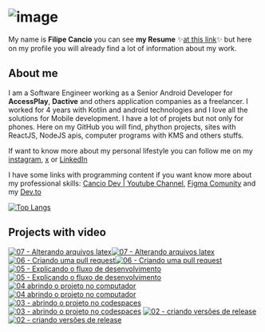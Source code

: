 # ![image](https://github.com/user-attachments/assets/8e300507-a4d1-4221-a07f-88946a795e6e)


My name is **Filipe Cancio** you can see **my Resume** ✨[at this link](https://github.com/filipecancio/filipecancio/releases/latest)✨ but here on my profile you will already find a lot of information about my work.

## About me
I am a Software Engineer working as a Senior Android Developer for **AccessPlay**, **Dactive** and others application companies as a freelancer. I worked for 4 years with Kotlin and android technologies and I love all the solutions for Mobile development. I have a lot of projets but not only for phones. Here on my GitHub you will find, phython projects, sites with ReactJS, NodeJS apis, computer programs with KMS and others stuffs. 

If want to know more about my personal lifestyle you can follow me on my [instagram](https://www.instagram.com/cancitoo/), [x](https://x.com/cancitoo) or [LinkedIn](https://www.linkedin.com/in/filipecancio/)

I have some links with programming content if you want know more about my professional skills: [Cancio Dev | Youtube Channel](https://www.youtube.com/channel/UC3kZydNxohr7-PHniplgC1Q),  [Figma Comunity](https://www.figma.com/@cancitoo) and my [Dev.to](https://dev.to/cancio)
  
[![Top Langs](https://github-readme-stats.vercel.app/api/top-langs/?username=filipecancio&layout=compact&show_icons=true&theme=tokyonight)](https://github.com/anuraghazra/github-readme-stats)

## Projects with video
<!-- BEGIN YOUTUBE-CARDS -->
[![07 - Alterando arquivos latex](https://ytcards.demolab.com/?id=W0O7h-AALXQ&title=07+-+Alterando+arquivos+latex&lang=en&timestamp=1711473926&background_color=%230d1117&title_color=%23ffffff&stats_color=%23dedede&max_title_lines=2&width=250&border_radius=5 "07 - Alterando arquivos latex")](https://www.youtube.com/watch?v=W0O7h-AALXQ#gh-dark-mode-only)[![07 - Alterando arquivos latex](https://ytcards.demolab.com/?id=W0O7h-AALXQ&title=07+-+Alterando+arquivos+latex&lang=en&timestamp=1711473926&background_color=%23ffffff&title_color=%2324292f&stats_color=%2357606a&max_title_lines=2&width=250&border_radius=5 "07 - Alterando arquivos latex")](https://www.youtube.com/watch?v=W0O7h-AALXQ#gh-light-mode-only)
[![06 -  Criando uma pull request](https://ytcards.demolab.com/?id=auHE0sUdpMI&title=06+-++Criando+uma+pull+request&lang=en&timestamp=1711473886&background_color=%230d1117&title_color=%23ffffff&stats_color=%23dedede&max_title_lines=2&width=250&border_radius=5 "06 -  Criando uma pull request")](https://www.youtube.com/watch?v=auHE0sUdpMI#gh-dark-mode-only)[![06 -  Criando uma pull request](https://ytcards.demolab.com/?id=auHE0sUdpMI&title=06+-++Criando+uma+pull+request&lang=en&timestamp=1711473886&background_color=%23ffffff&title_color=%2324292f&stats_color=%2357606a&max_title_lines=2&width=250&border_radius=5 "06 -  Criando uma pull request")](https://www.youtube.com/watch?v=auHE0sUdpMI#gh-light-mode-only)
[![05 - Explicando o fluxo de desenvolvimento](https://ytcards.demolab.com/?id=OO61ZRpnQFo&title=05+-+Explicando+o+fluxo+de+desenvolvimento&lang=en&timestamp=1711473845&background_color=%230d1117&title_color=%23ffffff&stats_color=%23dedede&max_title_lines=2&width=250&border_radius=5 "05 - Explicando o fluxo de desenvolvimento")](https://www.youtube.com/watch?v=OO61ZRpnQFo#gh-dark-mode-only)[![05 - Explicando o fluxo de desenvolvimento](https://ytcards.demolab.com/?id=OO61ZRpnQFo&title=05+-+Explicando+o+fluxo+de+desenvolvimento&lang=en&timestamp=1711473845&background_color=%23ffffff&title_color=%2324292f&stats_color=%2357606a&max_title_lines=2&width=250&border_radius=5 "05 - Explicando o fluxo de desenvolvimento")](https://www.youtube.com/watch?v=OO61ZRpnQFo#gh-light-mode-only)
[![04   abrindo o projeto no computador](https://ytcards.demolab.com/?id=2dwTHC7rIwc&title=04+++abrindo+o+projeto+no+computador&lang=en&timestamp=1711473808&background_color=%230d1117&title_color=%23ffffff&stats_color=%23dedede&max_title_lines=2&width=250&border_radius=5 "04   abrindo o projeto no computador")](https://www.youtube.com/watch?v=2dwTHC7rIwc#gh-dark-mode-only)[![04   abrindo o projeto no computador](https://ytcards.demolab.com/?id=2dwTHC7rIwc&title=04+++abrindo+o+projeto+no+computador&lang=en&timestamp=1711473808&background_color=%23ffffff&title_color=%2324292f&stats_color=%2357606a&max_title_lines=2&width=250&border_radius=5 "04   abrindo o projeto no computador")](https://www.youtube.com/watch?v=2dwTHC7rIwc#gh-light-mode-only)
[![03 -  abrindo o projeto no codespaces](https://ytcards.demolab.com/?id=95DuP4wMkgI&title=03+-++abrindo+o+projeto+no+codespaces&lang=en&timestamp=1711473763&background_color=%230d1117&title_color=%23ffffff&stats_color=%23dedede&max_title_lines=2&width=250&border_radius=5 "03 -  abrindo o projeto no codespaces")](https://www.youtube.com/watch?v=95DuP4wMkgI#gh-dark-mode-only)[![03 -  abrindo o projeto no codespaces](https://ytcards.demolab.com/?id=95DuP4wMkgI&title=03+-++abrindo+o+projeto+no+codespaces&lang=en&timestamp=1711473763&background_color=%23ffffff&title_color=%2324292f&stats_color=%2357606a&max_title_lines=2&width=250&border_radius=5 "03 -  abrindo o projeto no codespaces")](https://www.youtube.com/watch?v=95DuP4wMkgI#gh-light-mode-only)
[![02  - criando versões de release](https://ytcards.demolab.com/?id=pjIIR51WXSk&title=02++-+criando+vers%C3%B5es+de+release&lang=en&timestamp=1711473718&background_color=%230d1117&title_color=%23ffffff&stats_color=%23dedede&max_title_lines=2&width=250&border_radius=5 "02  - criando versões de release")](https://www.youtube.com/watch?v=pjIIR51WXSk#gh-dark-mode-only)[![02  - criando versões de release](https://ytcards.demolab.com/?id=pjIIR51WXSk&title=02++-+criando+vers%C3%B5es+de+release&lang=en&timestamp=1711473718&background_color=%23ffffff&title_color=%2324292f&stats_color=%2357606a&max_title_lines=2&width=250&border_radius=5 "02  - criando versões de release")](https://www.youtube.com/watch?v=pjIIR51WXSk#gh-light-mode-only)
<!-- END YOUTUBE-CARDS -->
